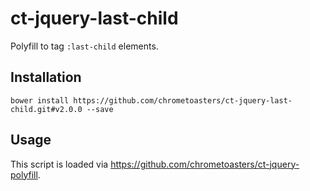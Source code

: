 ct-jquery-last-child
====================

Polyfill to tag `:last-child` elements.

## Installation

    bower install https://github.com/chrometoasters/ct-jquery-last-child.git#v2.0.0 --save

## Usage

This script is loaded via <https://github.com/chrometoasters/ct-jquery-polyfill>.